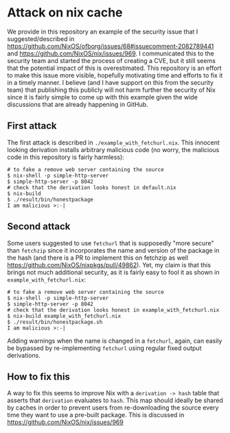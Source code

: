 # Attack on nix cache

We provide in this repository an example of the security issue that I suggested/described in https://github.com/NixOS/ofborg/issues/68#issuecomment-2082789441 and https://github.com/NixOS/nix/issues/969. I communicated this to the security team and started the process of creating a CVE, but it still seems that the potential impact of this is overestimated. This repository is an effort to make this issue more visible, hopefully motivating time and efforts to fix it in a timely manner. I believe (and I have support on this from the security team) that publishing this publicly will not harm further the security of Nix since it is fairly simple to come up with this example given the wide discussions that are already happening in GitHub.

## First attack

The first attack is described in `./example_with_fetchurl.nix`. This innocent looking derivation installs arbitrary malicious code (no worry, the malicious code in this repository is fairly harmless):

```
# to fake a remove web server containing the source
$ nix-shell -p simple-http-server
$ simple-http-server -p 8042
# check that the derivation looks honest in default.nix
$ nix-build
$ ./result/bin/honestpackage
I am malicious >:-|
```

## Second attack

Some users suggested to use `fetchurl` that is supposedly "more secure" than `fetchzip` since it incorporates the name and version of the package in the hash (and there is a PR to implement this on fetchzip as well https://github.com/NixOS/nixpkgs/pull/49862). Yet, my claim is that this brings not much additional security, as it is fairly easy to fool it as shown in `example_with_fetchurl.nix`:

```
# to fake a remove web server containing the source
$ nix-shell -p simple-http-server
$ simple-http-server -p 8042
# check that the derivation looks honest in example_with_fetchurl.nix
$ nix-build example_with_fetchurl.nix
$ ./result/bin/honestpackage.sh
I am malicious >:-|
```

Adding warnings when the name is changed in a `fetchurl`, again, can easily be bypassed by re-implementing `fetchurl` using regular fixed output derivations.

## How to fix this

A way to fix this seems to improve Nix with a `derivation -> hash` table that asserts that `derivation` evaluates to `hash`. This map should ideally be shared by caches in order to prevent users from re-downloading the source every time they want to use a pre-built package. This is discussed in https://github.com/NixOS/nix/issues/969
